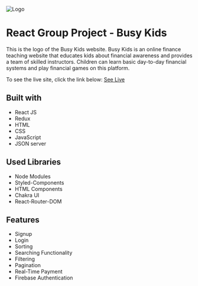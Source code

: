 ![Logo](https://energized-baseball-7687-roshanaas.vercel.app/static/media/BusyKids.0653874d086f04d99ce6.png "Project Logo")

# React Group Project - Busy Kids

This is the logo of the Busy Kids website. Busy Kids is an online finance teaching website that educates kids about financial awareness and provides a team of skilled instructors. Children can learn basic day-to-day financial systems and play financial games on this platform.

To see the live site, click the link below:
[See Live](https://energized-baseball-7687-roshanaas.vercel.app/)

## Built with
- React JS
- Redux
- HTML
- CSS
- JavaScript
- JSON server

## Used Libraries
- Node Modules
- Styled-Components
- HTML Components
- Chakra UI
- React-Router-DOM

## Features
- Signup
- Login
- Sorting
- Searching Functionality
- Filtering
- Pagination
- Real-Time Payment
- Firebase Authentication




